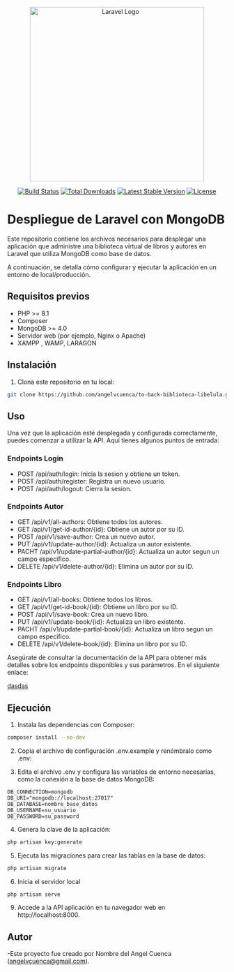 <p align="center"><a href="https://laravel.com" target="_blank"><img src="https://raw.githubusercontent.com/laravel/art/master/logo-lockup/5%20SVG/2%20CMYK/1%20Full%20Color/laravel-logolockup-cmyk-red.svg" width="400" alt="Laravel Logo"></a></p>

<p align="center">
<a href="https://github.com/laravel/framework/actions"><img src="https://github.com/laravel/framework/workflows/tests/badge.svg" alt="Build Status"></a>
<a href="https://packagist.org/packages/laravel/framework"><img src="https://img.shields.io/packagist/dt/laravel/framework" alt="Total Downloads"></a>
<a href="https://packagist.org/packages/laravel/framework"><img src="https://img.shields.io/packagist/v/laravel/framework" alt="Latest Stable Version"></a>
<a href="https://packagist.org/packages/laravel/framework"><img src="https://img.shields.io/packagist/l/laravel/framework" alt="License"></a>
</p>


# Despliegue de Laravel con MongoDB
Este repositorio contiene los archivos necesarios para desplegar una aplicación que administre una biblioteca virtual de libros y
autores en Laravel que utiliza MongoDB como base de datos.

A continuación, se detalla cómo configurar y ejecutar la aplicación en un entorno de local/producción.

## Requisitos previos
- PHP >= 8.1 
- Composer 
- MongoDB >= 4.0 
- Servidor web (por ejemplo, Nginx o Apache)
- XAMPP , WAMP, LARAGON

## Instalación

1. Clona este repositorio en tu local:
```bash
git clone https://github.com/angelvcuenca/to-back-biblioteca-libelula.git
```

## Uso
Una vez que la aplicación esté desplegada y configurada correctamente, puedes comenzar a utilizar la API. Aquí tienes algunos puntos de entrada:
### Endpoints Login
- POST /api/auth/login: Inicia la sesion y obtiene un token. 
- POST /api/auth/register: Registra un nuevo usuario. 
- POST /api/auth/logout: Cierra la sesion. 

### Endpoints Autor
- GET /api/v1/all-authors: Obtiene todos los autores.
- GET /api/v1/get-id-author/{id}: Obtiene un autor por su ID.
- POST /api/v1/save-author: Crea un nuevo autor.
- PUT /api/v1/update-author/{id}: Actualiza un autor existente.
- PACHT /api/v1/update-partial-author/{id}: Actualiza un autor segun un campo especifico.
- DELETE /api/v1/delete-author/{id}: Elimina un autor por su ID.

### Endpoints Libro
- GET /api/v1/all-books: Obtiene todos los libros.
- GET /api/v1/get-id-book/{id}: Obtiene un libro por su ID.
- POST /api/v1/save-book: Crea un nuevo libro.
- PUT /api/v1/update-book/{id}: Actualiza un libro existente.
- PACHT /api/v1/update-partial-book/{id}: Actualiza un libro segun un campo especifico.
- DELETE /api/v1/delete-book/{id}: Elimina un libro por su ID.

Asegúrate de consultar la documentación de la API para obtener más detalles sobre los endpoints disponibles y sus parámetros. En el siguiente enlace:

<a href="https://github.com/laravel/framework/actions">dasdas</a>

## Ejecución

1. Instala las dependencias con Composer:
```bash
composer install --no-dev
```
2. Copia el archivo de configuración .env.example y renómbralo como .env:

3. Edita el archivo .env y configura las variables de entorno necesarias, como la conexión a la base de datos MongoDB:
```dotenv
DB_CONNECTION=mongodb
DB_URI="mongodb://localhost:27017"
DB_DATABASE=nombre_base_datos
DB_USERNAME=su_usuario
DB_PASSWORD=su_password

```
4. Genera la clave de la aplicación:
```bash
php artisan key:generate
```
5. Ejecuta las migraciones para crear las tablas en la base de datos:
```bash
php artisan migrate
```
6. Inicia el servidor local
```bash
php artisan serve
```
9. Accede a la API aplicación en tu navegador web en http://localhost:8000.

## Autor

-Este proyecto fue creado por Nombre del Angel Cuenca (angelvcuenca@gmail.com).


